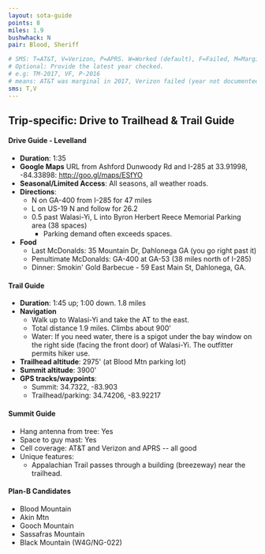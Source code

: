 ```yaml
---
layout: sota-guide
points: 8
miles: 1.9
bushwhack: N
pair: Blood, Sheriff

# SMS: T=AT&T, V=Verizon, P=APRS. W=Worked (default), F=Failed, M=Marginal (some failed).
# Optional: Provide the latest year checked.
# e.g: TM-2017, VF, P-2016
# means: AT&T was marginal in 2017, Verizon failed (year not documented), APRS worked in 2016.
sms: T,V
---
```

Trip-specific: Drive to Trailhead & Trail Guide
--------------------------------------------------------
#### Drive Guide - Levelland

* **Duration**: 1:35
* **Google Maps** URL from Ashford Dunwoody Rd and I-285 at 33.91998, -84.33898: http://goo.gl/maps/ESfYO
* **Seasonal/Limited Access**: All seasons, all weather roads.
* **Directions**:
    * N on GA-400 from I-285 for 47 miles
    * L on US-19 N and follow for 26.2
    * 0.5 past Walasi-Yi, L into Byron Herbert Reece Memorial Parking area (38 spaces)
        * Parking demand often exceeds spaces.
* **Food**
    * Last McDonalds: 35 Mountain Dr, Dahlonega GA (you go right past it)
    * Penultimate McDonalds: GA-400 at GA-53 (38 miles north of I-285)
    * Dinner: Smokin' Gold Barbecue - 59 East Main St, Dahlonega, GA.

#### Trail Guide

* **Duration**: 1:45 up; 1:00 down.  1.8 miles
* **Navigation**
    * Walk up to Walasi-Yi and take the AT to the east.  
    * Total distance 1.9 miles. Climbs about 900'
    * Water: If you need water, there is a spigot under the bay window on the right side (facing the front door) of Walasi-Yi.  The outfitter permits hiker use.
* **Trailhead altitude**: 2975' (at Blood Mtn parking lot)
* **Summit altitude**: 3900'
* **GPS tracks/waypoints**:
    * Summit: 34.7322, -83.903
    * Trailhead/parking: 34.74206, -83.92217

#### Summit Guide

* Hang antenna from tree: Yes
* Space to guy mast: Yes
* Cell coverage: AT&T and Verizon and APRS -- all good
* Unique features:
    * Appalachian Trail passes through a building (breezeway) near the trailhead.

#### Plan-B Candidates

* Blood Mountain
* Akin Mtn
* Gooch Mountain
* Sassafras Mountain
* Black Mountain (W4G/NG-022)
